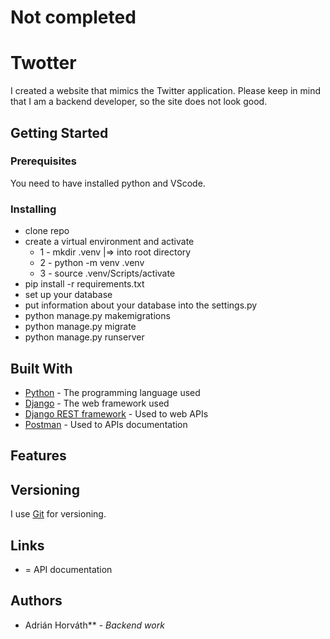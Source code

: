 # Not completed

# Twotter

I created a website that mimics the Twitter application. Please keep in mind that I am a backend developer, so the site does not look good.

## Getting Started


### Prerequisites

You need to have installed python and VScode.


### Installing

* clone repo 
* create a virtual environment and activate
  * 1 - mkdir .venv   |=>  into root directory
  * 2 - python -m venv .venv
  * 3 - source .venv/Scripts/activate
* pip install -r requirements.txt
* set up your database
* put information about your database into the settings.py
* python manage.py makemigrations
* python manage.py migrate
* python manage.py runserver

## Built With

* [Python](https://www.python.org/) - The programming language used
* [Django](https://docs.djangoproject.com) - The web framework used
* [Django REST framework](https://www.django-rest-framework.org/) - Used to web APIs
* [Postman](https://www.postman.com/) - Used to APIs documentation

## Features




## Versioning

I use [Git](https://git-scm.com/) for versioning.

## Links

*  = API documentation    
 

## Authors

* Adrián Horváth** - *Backend work* 
